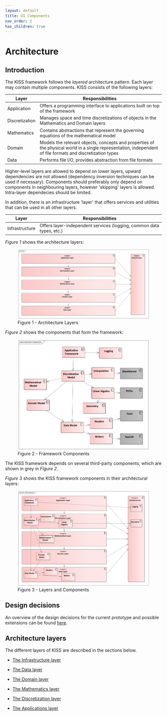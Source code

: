 ```yaml
---
layout: default
title: UI Components
nav_order: 2
has_children: true
---
```


# Architecture

## Introduction

The KISS framework follows the *layered* architecture pattern. Each layer may contain multiple components. KISS consists of the following layers:

| Layer | Responsibilities |
|-------|------------------|
| Application | Offers a programming interface to applications built on top of the framework |
| Discretization | Manages space and time discretizations of objects in the Mathematics and Domain layers |
| Mathematics | Contains abstractions that represent the governing equations of the mathematical model |
| Domain | Models the relevant objects, concepts and properties of the physical world in a single representation, independent of file formats and discretization types |
| Data | Performs file I/O, provides abstraction from file formats |

Higher-level layers are allowed to depend on lower layers, upward dependencies are not allowed (dependency inversion techniques can be used if necessary). Components should preferably only depend on components in neighbouring layers, however 'skipping' layers is allowed. Intra-layer dependecies should be limited.

In addition, there is an infrastructure 'layer' that offers services and utilities that can be used in all other layers.

| Layer | Responsibilities |
|-------|------------------|
| Infrastructure | Offers layer-independent services (logging, common data types, etc.) |

*Figure 1* shows the architecture layers:

<figure>
  <img src="images/architecture_layers.png" alt="Component View">
  <figcaption>Figure 1 - Architecture Layers</figcaption>
</figure>

*Figure 2* shows the components that form the framework:

<figure>
  <img src="images/framework_components.png" alt="Component View">
  <figcaption>Figure 2 - Framework Components</figcaption>
</figure>

The KISS framework depends on several third-party components, which are shown in grey in *Figure 2*.

*Figure 3* shows the KISS framework components in their architectural layers:

<figure>
  <img src="images/layers_with_components.png" alt="Component View">
  <figcaption>Figure 3 - Layers and Components</figcaption>
</figure>


## Design decisions

An overview of the design decisions for the current prototype and possible extensions can be found [here](design_decisions.md).

## Architecture layers

The different layers of KISS are described in the sections below.

- [The Infrastructure layer](../Framework/Infrastructure/readme.md)

- [The Data layer](../Framework/Data/readme.md)

- [The Domain layer](../Framework/Domain/readme.md)

- [The Mathematics layer](../Framework/Math/readme.md)

- [The Discretization layer](../Framework/Discretization/readme.md)

- [The Applications layer](../Applications/readme.md)

